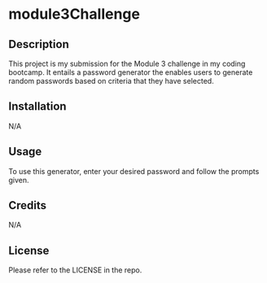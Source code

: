 # module3Challenge

## Description
This project is my submission for the Module 3 challenge in my coding bootcamp. It entails a password generator the enables users to generate random passwords based on criteria that they have selected.

## Installation

N/A

## Usage
To use this generator, enter your desired password and follow the prompts given.

## Credits

N/A

## License

Please refer to the LICENSE in the repo.
